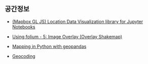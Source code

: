 ## 공간정보
- [(Mapbox GL JS) Location Data Visualization library for Jupyter Notebooks](https://github.com/mapbox/mapboxgl-jupyter)
- [Using folium - 5: Image Overlay (Overlay Shakemap)](http://qingkaikong.blogspot.com/2016/06/using-folium-5-image-overlay-overlay.html)
- [Mapping in Python with geopandas](http://darribas.org/gds15/content/labs/lab_03.html)

- [Geocoding](https://datascienceschool.net/view-notebook/5f96a8a8079f411c9f7c4b0715262f5b/)
